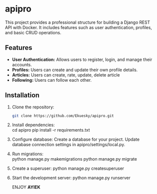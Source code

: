 # apipro

This project provides a professional structure for building a Django REST API with Docker. It includes features such as user authentication, profiles, and basic CRUD operations.

## Features

* **User Authentication:**  Allows users to register, login, and manage their accounts.
* **Profiles:** Users can create and update their own profile details.
* **Articles:** Users can create, rate, update, delete article
* **Following:** Users can follow each other.

## Installation

1. Clone the repository:
   ```bash
   git clone https://github.com/Ekuesky/apipro.git

2. Install dependencies:   
    cd apipro
    pip install -r requirements.txt
3. Configure database:
    Create a database for your project.
    Update database connection settings in apipro/settings/local.py.

4. Run migrations:      
    python manage.py makemigrations
    python manage.py migrate
   
5. Create a superuser:
    python manage.py createsuperuser

6. Start the development server:
    python manage.py runserver

   ENJOY
   **AYIEK**

    
    

    

